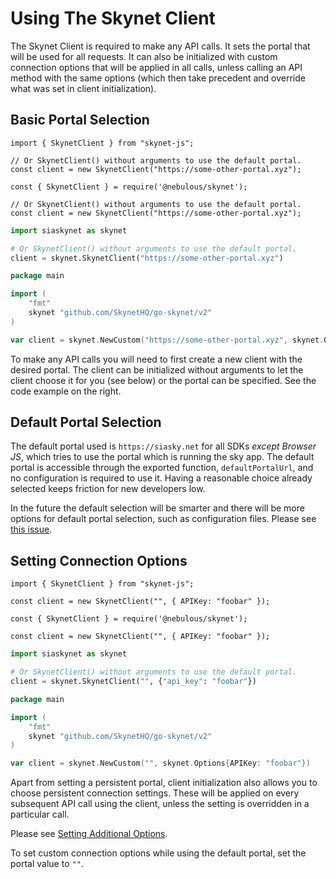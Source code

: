 # Using The Skynet Client

The Skynet Client is required to make any API calls. It sets the portal that
will be used for all requests. It can also be initialized with custom connection
options that will be applied in all calls, unless calling an API method with the
same options (which then take precedent and override what was set in client
initialization).

## Basic Portal Selection

```javascript--browser
import { SkynetClient } from "skynet-js";

// Or SkynetClient() without arguments to use the default portal.
const client = new SkynetClient("https://some-other-portal.xyz");
```

```javascript--node
const { SkynetClient } = require('@nebulous/skynet');

// Or SkynetClient() without arguments to use the default portal.
const client = new SkynetClient("https://some-other-portal.xyz");
```

```python
import siaskynet as skynet

# Or SkynetClient() without arguments to use the default portal.
client = skynet.SkynetClient("https://some-other-portal.xyz")
```

```go
package main

import (
	"fmt"
	skynet "github.com/SkynetHQ/go-skynet/v2"
)

var client = skynet.NewCustom("https://some-other-portal.xyz", skynet.Options{})
```

To make any API calls you will need to first create a new client with the
desired portal. The client can be initialized without arguments to let the
client choose it for you (see below) or the portal can be specified. See the
code example on the right.

## Default Portal Selection

The default portal used is `https://siasky.net` for all SDKs *except Browser
JS*, which tries to use the portal which is running the sky app. The default
portal is accessible through the exported function, `defaultPortalUrl`, and no
configuration is required to use it. Having a reasonable choice already selected
keeps friction for new developers low.

In the future the default selection will be smarter and there will be more
options for default portal selection, such as configuration files. Please see
[this issue](https://github.com/SkynetHQ/skynet-docs/issues/5).

## Setting Connection Options

```javascript--browser
import { SkynetClient } from "skynet-js";

const client = new SkynetClient("", { APIKey: "foobar" });
```

```javascript--node
const { SkynetClient } = require('@nebulous/skynet');

const client = new SkynetClient("", { APIKey: "foobar" });
```

```python
import siaskynet as skynet

# Or SkynetClient() without arguments to use the default portal.
client = skynet.SkynetClient("", {"api_key": "foobar"})
```

```go
package main

import (
	"fmt"
	skynet "github.com/SkynetHQ/go-skynet/v2"
)

var client = skynet.NewCustom("", skynet.Options{APIKey: "foobar"})
```

Apart from setting a persistent portal, client initialization also allows you to
choose persistent connection settings. These will be applied on every subsequent
API call using the client, unless the setting is overridden in a particular
call.

Please see [Setting Additional Options](#setting-additional-options).

<aside class="notice">
To set custom connection options while using the default portal, set the portal
value to <code>""</code>.
</aside>
